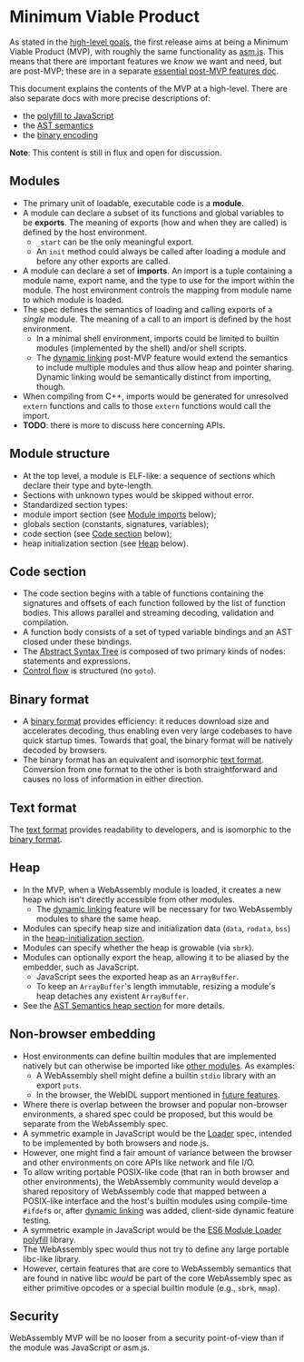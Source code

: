 # Minimum Viable Product

As stated in the [high-level goals](HighLevelGoals.md), the first release aims
at being a Minimum Viable Product (MVP), with roughly the same functionality as
[asm.js](http://asmjs.org). This means that there are important features we
*know* we want and need, but are post-MVP; these are in a separate [essential
post-MVP features doc](EssentialPostMVPFeatures.md).

This document explains the contents of the MVP at a high-level. There are also
separate docs with more precise descriptions of:

 * the [polyfill to JavaScript](Polyfill.md)
 * the [AST semantics](AstSemantics.md) 
 * the [binary encoding](BinaryEncoding.md)

**Note**: This content is still in flux and open for discussion.

## Modules

* The primary unit of loadable, executable code is a **module**.
* A module can declare a subset of its functions and global variables to be
  **exports**. The meaning of exports (how and when they are called) is defined
  by the host environment.
  * `_start` can be the only meaningful export.
  * An `init` method could always be called after loading a module and before
    any other exports are called.
* A module can declare a set of **imports**. An import is a tuple containing a
  module name, export name, and the type to use for the import within the
  module. The host environment controls the mapping from module name to which
  module is loaded.
* The spec defines the semantics of loading and calling exports of a *single*
  module. The meaning of a call to an import is defined by the host environment.
  * In a minimal shell environment, imports could be limited to builtin modules
    (implemented by the shell) and/or shell scripts.
  * The [dynamic linking](FutureFeatures.md#dynamic-linking) post-MVP feature
    would extend the semantics to include multiple modules and thus allow heap
    and pointer sharing. Dynamic linking would be semantically distinct from
    importing, though.
* When compiling from C++, imports would be generated for unresolved `extern`
 functions and calls to those `extern` functions would call the import.
* **TODO**: there is more to discuss here concerning APIs.

## Module structure

* At the top level, a module is ELF-like: a sequence of sections which declare
  their type and byte-length.
 * Sections with unknown types would be skipped without error. 
 * Standardized section types:
  * module import section (see [Module imports](MVP.md#module-imports) below);
  * globals section (constants, signatures, variables);
  * code section (see [Code section](MVP.md#code-section) below);
  * heap initialization section (see [Heap](MVP.md#heap) below).

## Code section

* The code section begins with a table of functions containing the signatures
   and offsets of each function followed by the list of function bodies. This
   allows parallel and streaming decoding, validation and compilation.
 * A function body consists of a set of typed variable bindings and an AST
   closed under these bindings.
  * The [Abstract Syntax Tree](AstSemantics.md) is composed of two primary kinds
    of nodes: statements and expressions.
 * [Control flow](AstSemantics.md#Control_flow_structures) is structured (no
   `goto`).

## Binary format

* A [binary format](BinaryEncoding.md) provides efficiency: it reduces download
  size and accelerates decoding, thus enabling even very large codebases to have
  quick startup times. Towards that goal, the binary format will be natively
  decoded by browsers.
* The binary format has an equivalent and isomorphic
  [text format](MVP.md#text-format).  Conversion from one format to the other is
  both straightforward and causes no loss of information in either direction.

## Text format

The [text format](TextFormat.md) provides readability to developers, and is
isomorphic to the [binary format](BinaryEncoding.md).

## Heap

* In the MVP, when a WebAssembly module is loaded, it creates a new heap which
  isn't directly accessible from other modules.
   * The [dynamic linking](FutureFeatures.md#dynamic-linking) feature will be
     necessary for two WebAssembly modules to share the same heap.
 * Modules can specify heap size and initialization data (`data`, `rodata`,
   `bss`) in the [heap-initialization section](MVP.md#module-structure).
 * Modules can specify whether the heap is growable (via `sbrk`).
 * Modules can optionally export the heap, allowing it to be aliased by
   the embedder, such as JavaScript.
   * JavaScript sees the exported heap as an `ArrayBuffer`.
   * To keep an `ArrayBuffer`'s length immutable, resizing a module's heap
     detaches any existent `ArrayBuffer`.
 * See the [AST Semantics heap section](AstSemantics.md#accessing-the-heap) for
   more details.
 
## Non-browser embedding

* Host environments can define builtin modules that are implemented natively but
   can otherwise be imported like
   [other modules](MVP.md#code-loading-and-imports). As examples:
  * A WebAssembly shell might define a builtin `stdio` library with an export
    `puts`.
  * In the browser, the WebIDL support mentioned in
    [future features](FutureFeatures.md).
 * Where there is overlap between the browser and popular non-browser
   environments, a shared spec could be proposed, but this would be separate
   from the WebAssembly spec.
  * A symmetric example in JavaScript would be the
    [Loader](http://whatwg.github.io/loader) spec, intended to be implemented by
    both browsers and node.js.
 * However, one might find a fair amount of variance between the browser and
   other environments on core APIs like network and file I/O.
 * To allow writing portable POSIX-like code (that ran in both browser and other
   environments), the WebAssembly community would develop a shared repository of
   WebAssembly code that mapped between a POSIX-like interface and the host's
   builtin modules using compile-time `#ifdef`s or, after
   [dynamic linking](FutureFeatures.md#dynamic-linking) was added, client-side
   dynamic feature testing.
  * A symmetric example in JavaScript would be the
    [ES6 Module Loader polyfill](https://github.com/ModuleLoader/es6-module-loader)
    library.
 * The WebAssembly spec would thus not try to define any large portable
   libc-like library.
  * However, certain features that are core to WebAssembly semantics that are
    found in native libc *would* be part of the core WebAssembly spec as either
    primitive opcodes or a special builtin module (e.g., `sbrk`, `mmap`).

## Security

WebAssembly MVP will be no looser from a security point-of-view than if the
module was JavaScript or asm.js.
